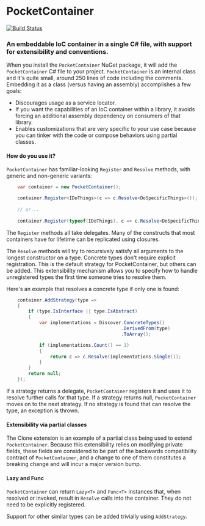 PocketContainer
===============

[![Build Status](https://ci.appveyor.com/api/projects/status/github/jonsequitur/PocketContainer?svg=true)](https://ci.appveyor.com/project/jonsequitur/pocketcontainer)

### An embeddable IoC container in a single C# file, with support for extensibility and conventions.

When you install the `PocketContainer` NuGet package, it will add the `PocketContainer` C# file to your project. `PocketContainer` is an internal class and it's quite small, around 250 lines of code including the comments. Embedding it as a class (versus having an assembly) accomplishes a few goals: 

- Discourages usage as a service locator.
- If you want the capabilities of an IoC container within a library, it avoids forcing an additional assembly dependency on consumers of that library.
- Enables customizations that are very specific to your use case because you can tinker with the code or compose behaviors using partial classes.

#### How do you use it?

`PocketContainer` has familiar-looking `Register` and `Resolve` methods, with generic and non-generic variants:

```csharp
    var container = new PocketContainer();

    container.Register<IDoThings>(c => c.Resolve<DoSpecificThings>());
    
    // or...
    
    container.Register(typeof(IDoThings), c => c.Resolve<DoSpecificThings>());
```

The `Register` methods all take delegates. Many of the constructs that most containers have for lifetime can be replicated using closures.

The `Resolve` methods will try to recursively satisfy all arguments to the longest constructor on a type. Concrete types don't require explicit registration. This is the default strategy for PocketContainer, but others can be added. This extensibility mechanism allows you to specify how to handle unregistered types the first time someone tries to resolve them.

Here's an example that resolves a concrete type if only one is found:

```csharp
    container.AddStrategy(type =>
    {
        if (type.IsInterface || type.IsAbstract)
        {
            var implementations = Discover.ConcreteTypes()
                                          .DerivedFrom(type)
                                          .ToArray();

            if (implementations.Count() == 1)
            {
                return c => c.Resolve(implementations.Single());
            }
        }
        return null;
    });
```

If a strategy returns a delegate, `PocketContainer` registers it and uses it to resolve further calls for that type. If a strategy returns null, `PocketContainer` moves on to the next strategy. If no strategy is found that can resolve the type, an exception is thrown.

#### Extensibility via partial classes

The Clone extension is an example of a partial class being used to extend `PocketContainer`. Because this extensibility relies on modifying private fields, these fields are considered to be part of the backwards compatibility contract of `PocketContainer`, and a change to one of them constitutes a breaking change and will incur a major version bump. 

#### Lazy<T> and Func<T>

`PocketContainer` can return `Lazy<T>` and `Func<T>` instances that, when resolved or invoked, result in `Resolve` calls into the container. They do not need to be explicitly registered.

Support for other similar types can be added trivially using `AddStrategy`.